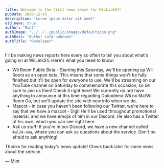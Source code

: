 ```yaml
---
title: Welcome to the first news issue for WiiLink24!
pubDate: 2020-12-03
description: "Lorem ipsum dolor sit amet"
old_news: true
author: "Mint"
authImage: "../../../public/Images/defaulticon.png"
authDesc: "Author info unknown"
authTitle: "Developer"
---
```


I'll be making news reports here every so often to tell you about what's going on at WiiLink24. Here's what you need to know:

- Wii Room Public Beta - Starting this Saturday, we'll be opening up Wii Room as an open beta. This means that some things won't be fully finished but it'll be open for everyone to use. We'll be streaming on our YouTube channel on Saturday to commemorate this occasion, so be sure to join us then! Check it right here! We currently do not have anything to announce at this time regarding Dokodemo Wii no Ma/Wii Room Go, but we'll update the site with new info when we do.
- Mascot - In case you haven't been following our Twitter, we're here to say that we have a mascot - Digi! He'll be used throughout promotional material, and we have emojis of him in our Discord. He also has a Twitter of his own, which you can see right here.
- Ask us stuff! If you're in our Discord, we have a new channel called `#wl24-ama`, where you can ask us questions about the service. Don't be afraid to ask anything!

Thanks for reading today's news update! Check back later for more news about the service.

&mdash; Mint
